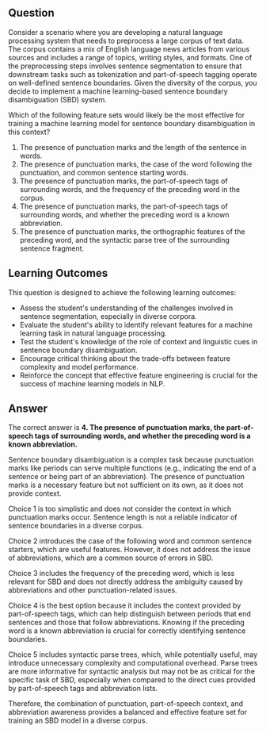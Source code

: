 ## Question
Consider a scenario where you are developing a natural language processing system that needs to preprocess a large corpus of text data. The corpus contains a mix of English language news articles from various sources and includes a range of topics, writing styles, and formats. One of the preprocessing steps involves sentence segmentation to ensure that downstream tasks such as tokenization and part-of-speech tagging operate on well-defined sentence boundaries. Given the diversity of the corpus, you decide to implement a machine learning-based sentence boundary disambiguation (SBD) system.

Which of the following feature sets would likely be the most effective for training a machine learning model for sentence boundary disambiguation in this context?

1. The presence of punctuation marks and the length of the sentence in words.
2. The presence of punctuation marks, the case of the word following the punctuation, and common sentence starting words.
3. The presence of punctuation marks, the part-of-speech tags of surrounding words, and the frequency of the preceding word in the corpus.
4. The presence of punctuation marks, the part-of-speech tags of surrounding words, and whether the preceding word is a known abbreviation.
5. The presence of punctuation marks, the orthographic features of the preceding word, and the syntactic parse tree of the surrounding sentence fragment.

## Learning Outcomes
This question is designed to achieve the following learning outcomes:
- Assess the student's understanding of the challenges involved in sentence segmentation, especially in diverse corpora.
- Evaluate the student's ability to identify relevant features for a machine learning task in natural language processing.
- Test the student's knowledge of the role of context and linguistic cues in sentence boundary disambiguation.
- Encourage critical thinking about the trade-offs between feature complexity and model performance.
- Reinforce the concept that effective feature engineering is crucial for the success of machine learning models in NLP.

## Answer
The correct answer is **4. The presence of punctuation marks, the part-of-speech tags of surrounding words, and whether the preceding word is a known abbreviation.**

Sentence boundary disambiguation is a complex task because punctuation marks like periods can serve multiple functions (e.g., indicating the end of a sentence or being part of an abbreviation). The presence of punctuation marks is a necessary feature but not sufficient on its own, as it does not provide context.

Choice 1 is too simplistic and does not consider the context in which punctuation marks occur. Sentence length is not a reliable indicator of sentence boundaries in a diverse corpus.

Choice 2 introduces the case of the following word and common sentence starters, which are useful features. However, it does not address the issue of abbreviations, which are a common source of errors in SBD.

Choice 3 includes the frequency of the preceding word, which is less relevant for SBD and does not directly address the ambiguity caused by abbreviations and other punctuation-related issues.

Choice 4 is the best option because it includes the context provided by part-of-speech tags, which can help distinguish between periods that end sentences and those that follow abbreviations. Knowing if the preceding word is a known abbreviation is crucial for correctly identifying sentence boundaries.

Choice 5 includes syntactic parse trees, which, while potentially useful, may introduce unnecessary complexity and computational overhead. Parse trees are more informative for syntactic analysis but may not be as critical for the specific task of SBD, especially when compared to the direct cues provided by part-of-speech tags and abbreviation lists.

Therefore, the combination of punctuation, part-of-speech context, and abbreviation awareness provides a balanced and effective feature set for training an SBD model in a diverse corpus.